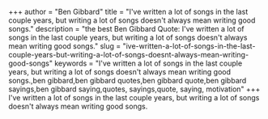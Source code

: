 +++
author = "Ben Gibbard"
title = "I've written a lot of songs in the last couple years, but writing a lot of songs doesn't always mean writing good songs."
description = "the best Ben Gibbard Quote: I've written a lot of songs in the last couple years, but writing a lot of songs doesn't always mean writing good songs."
slug = "ive-written-a-lot-of-songs-in-the-last-couple-years-but-writing-a-lot-of-songs-doesnt-always-mean-writing-good-songs"
keywords = "I've written a lot of songs in the last couple years, but writing a lot of songs doesn't always mean writing good songs.,ben gibbard,ben gibbard quotes,ben gibbard quote,ben gibbard sayings,ben gibbard saying,quotes, sayings,quote, saying, motivation"
+++
I've written a lot of songs in the last couple years, but writing a lot of songs doesn't always mean writing good songs.
